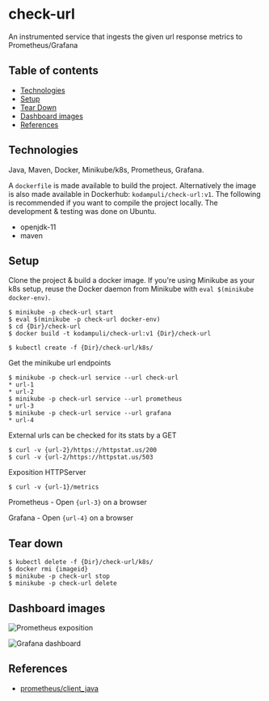 # check-url
An instrumented service that ingests the given url response metrics to Prometheus/Grafana

## Table of contents
* [Technologies](#technologies)
* [Setup](#setup)
* [Tear Down](#tear-down)
* [Dashboard images](#dashboard-images)
* [References](#References)


## Technologies
Java, Maven, Docker, Minikube/k8s, Prometheus, Grafana. 

A `dockerfile` is made available to build the project. Alternatively the image is also made available in Dockerhub: `kodampuli/check-url:v1`. The following is recommended if you want to compile the project locally. The development & testing was done on Ubuntu.

* openjdk-11
* maven
	
## Setup
Clone the project & build a docker image. If you're using Minikube as your k8s setup, reuse the Docker daemon from Minikube with `eval $(minikube docker-env)`.

```
$ minikube -p check-url start
$ eval $(minikube -p check-url docker-env)
$ cd {Dir}/check-url
$ docker build -t kodampuli/check-url:v1 {Dir}/check-url

$ kubectl create -f {Dir}/check-url/k8s/
```

Get the minikube url endpoints
```
$ minikube -p check-url service --url check-url
* url-1
* url-2
$ minikube -p check-url service --url prometheus
* url-3
$ minikube -p check-url service --url grafana
* url-4
```

External urls can be checked for its stats by a GET
```
$ curl -v {url-2}/https://httpstat.us/200
$ curl -v {url-2/https://httpstat.us/503
```

Exposition HTTPServer
```
$ curl -v {url-1}/metrics
```

Prometheus - Open `{url-3}` on a browser

Grafana - Open `{url-4}` on a browser


## Tear down 

```
$ kubectl delete -f {Dir}/check-url/k8s/
$ docker rmi {imageid}
$ minikube -p check-url stop
$ minikube -p check-url delete
```

## Dashboard images

![Prometheus exposition](https://github.com/kodampuli/check-url/blob/main/screenshots/prometheus-screengrab.png)

![Grafana dashboard](https://github.com/kodampuli/check-url/blob/main/screenshots/grafana-screengrab.png)

## References

* [prometheus/client_java](https://github.com/prometheus/client_java)
